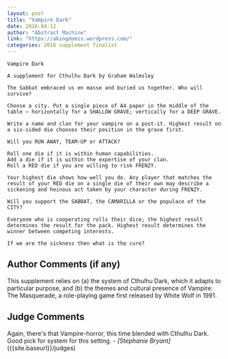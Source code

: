 ```yaml
---
layout: post
title: "Vampire Dark"
date: 2016-04-12
author: "Abstract Machine"
link: "https://akingdomis.wordpress.com/"
categories: 2016 supplement finalist
---
```

```
Vampire Dark

A supplement for Cthulhu Dark by Graham Walmsley

The Sabbat embraced us en masse and buried us together. Who will survive?

Choose a city. Put a single piece of A4 paper in the middle of the table – horizontally for a SHALLOW GRAVE; vertically for a DEEP GRAVE.

Write a name and clan for your vampire on a post-it. Highest result on a six-sided die chooses their position in the grave first.

Will you RUN AWAY, TEAM-UP or ATTACK?

Roll one die if it is within human capabilities.
Add a die if it is within the expertise of your clan.
Roll a RED die if you are willing to risk FRENZY.

Your highest die shows how well you do. Any player that matches the result of your RED die on a single die of their own may describe a sickening and heinous act taken by your character during FRENZY. 

Will you support the SABBAT, the CAMARILLA or the populace of the CITY?

Everyone who is cooperating rolls their dice; the highest result determines the result for the pack. Highest result determines the winner between competing interests.

If we are the sickness then what is the cure?
```
## Author Comments (if any)

This supplement relies on (a) the system of Cthulhu Dark, which it adapts to particular purpose, and (b) the themes and cultural presence of Vampire: The Masquerade, a role-playing game first released by White Wolf in 1991.

## Judge Comments
Again, there's that Vampire-horror, this time blended with Cthulhu Dark. Good pick for system for this setting. _- [Stephanie Bryant]_({{site.baseurl}}/judges)